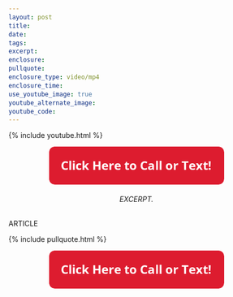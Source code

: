 ```yaml
---
layout: post
title:
date: 
tags:
excerpt:
enclosure:
pullquote:
enclosure_type: video/mp4
enclosure_time:
use_youtube_image: true
youtube_alternate_image:
youtube_code:
---
```


{% include youtube.html %}

<center><a href="tel:6306382600"><img src="uploads/Button - 345.png" width="345" height="75" /></a></center>

<center><br /><em>EXCERPT.</em></center>

<br>ARTICLE

{% include pullquote.html %}

<center><a href="tel:6306382600"><img src="uploads/Button - 345.png" width="345" height="75" /></a></center>
